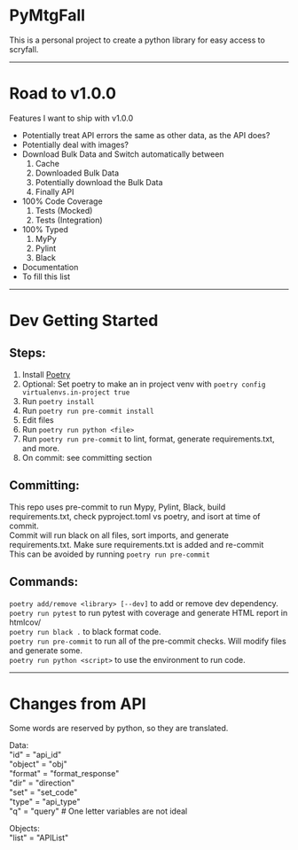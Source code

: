 # PyMtgFall  
This is a personal project to create a python library for easy access to scryfall.  

---
# Road to v1.0.0  

Features I want to ship with v1.0.0  
- Potentially treat API errors the same as other data, as the API does?
- Potentially deal with images?
- Download Bulk Data and Switch automatically between  
  1. Cache  
  2. Downloaded Bulk Data  
  3. Potentially download the Bulk Data  
  4. Finally API  
- 100% Code Coverage  
  1. Tests (Mocked)  
  2. Tests (Integration)  
- 100% Typed  
  1. MyPy  
  2. Pylint  
  3. Black  
- Documentation  
- To fill this list  

---
# Dev Getting Started

## Steps:

1. Install [Poetry](https://python-poetry.org/docs/master/#installing-with-the-official-installer)
2. Optional: Set poetry to make an in project venv with `poetry config virtualenvs.in-project true`
3. Run `poetry install`
4. Run `poetry run pre-commit install`
5. Edit files
6. Run `poetry run python <file>`
7. Run `poetry run pre-commit` to lint, format, generate requirements.txt, and more.
9. On commit: see committing section


## Committing:

This repo uses pre-commit to run Mypy, Pylint, Black, build requirements.txt, check pyproject.toml vs poetry, and isort at time of commit.  
Commit will run black on all files, sort imports, and generate requirements.txt. Make sure requirements.txt is added and re-commit  
This can be avoided by running `poetry run pre-commit`


## Commands:

`poetry add/remove <library> [--dev]` to add or remove dev dependency.  
`poetry run pytest` to run pytest with coverage and generate HTML report in htmlcov/  
`poetry run black .` to black format code.  
`poetry run pre-commit` to run all of the pre-commit checks. Will modify files and generate some.  
`poetry run python <script>` to use the environment to run code.

---
# Changes from API

Some words are reserved by python, so they are translated.  

Data:  
"id" = "api_id"  
"object" = "obj"  
"format" = "format_response"  
"dir" = "direction"  
"set" = "set_code"  
"type" = "api_type"  
"q" = "query" # One letter variables are not ideal  
  
Objects:  
"list" = "APIList"  